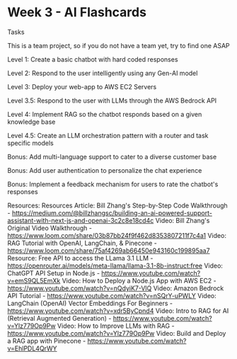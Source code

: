 # Week 3 - AI Flashcards
Tasks

This is a team project, so if you do not have a team yet, try to find one ASAP

Level 1: Create a basic chatbot with hard coded responses

Level 2: Respond to the user intelligently using any Gen-AI model

Level 3: Deploy your web-app to AWS EC2 Servers

Level 3.5: Respond to the user with LLMs through the AWS Bedrock API

Level 4: Implement RAG so the chatbot responds based on a given knowledge base

Level 4.5: Create an LLM orchestration pattern with a router and task specific models

Bonus: Add multi-language support to cater to a diverse customer base

Bonus: Add user authentication to personalize the chat experience

Bonus: Implement a feedback mechanism for users to rate the chatbot's responses


Resources: 
Resources
Article: Bill Zhang's Step-by-Step Code Walkthrough - https://medium.com/@billzhangsc/building-an-ai-powered-support-assistant-with-next-js-and-openai-3c2c8e18cd4c
Video: Bill Zhang's Original Video Walkthrough - https://www.loom.com/share/03b87bb24f9f462d8353807211f7c4a1
Video: RAG Tutorial with OpenAI, LangChain, & Pinecone - https://www.loom.com/share/75af4269ab66450e943160c199895aa7
Resource: Free API to access the LLama 3.1 LLM - https://openrouter.ai/models/meta-llama/llama-3.1-8b-instruct:free
Video: ChatGPT API Setup in Node.js - https://www.youtube.com/watch?v=emS9QL5EmXk
Video: How to Deploy a Node.js App with AWS EC2 - https://www.youtube.com/watch?v=nQdyiK7-VlQ
Video: Amazon Bedrock API Tutorial - https://www.youtube.com/watch?v=nSQrY-uPWLY
Video: LangChain (OpenAI) Vector Embeddings For Beginners - https://www.youtube.com/watch?v=xdr5ByCpnd4
Video: Intro to RAG for AI (Retrieval Augmented Generation) - https://www.youtube.com/watch?v=Ylz779Op9Pw
Video: How to Improve LLMs with RAG - https://www.youtube.com/watch?v=Ylz779Op9Pw
Video: Build and Deploy a RAG app with Pinecone - https://www.youtube.com/watch?v=EhlPDL4QrWY
